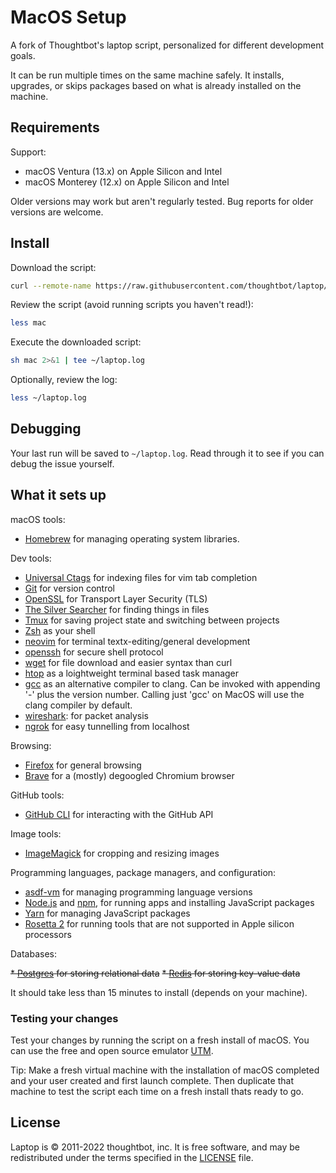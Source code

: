 MacOS Setup
======

A fork of Thoughtbot's laptop script, personalized for different development goals. 

It can be run multiple times on the same machine safely.
It installs, upgrades, or skips packages
based on what is already installed on the machine.

Requirements
------------

Support:

* macOS Ventura (13.x) on Apple Silicon and Intel
* macOS Monterey (12.x) on Apple Silicon and Intel

Older versions may work but aren't regularly tested.
Bug reports for older versions are welcome.

Install
-------

Download the script:

```sh
curl --remote-name https://raw.githubusercontent.com/thoughtbot/laptop/main/mac
```

Review the script (avoid running scripts you haven't read!):

```sh
less mac
```

Execute the downloaded script:

```sh
sh mac 2>&1 | tee ~/laptop.log
```

Optionally, review the log:

```sh
less ~/laptop.log
```

Debugging
---------

Your last run will be saved to `~/laptop.log`.
Read through it to see if you can debug the issue yourself.

What it sets up
---------------

macOS tools:

* [Homebrew] for managing operating system libraries.

[Homebrew]: http://brew.sh/

Dev tools:

* [Universal Ctags] for indexing files for vim tab completion
* [Git] for version control
* [OpenSSL] for Transport Layer Security (TLS)
* [The Silver Searcher] for finding things in files
* [Tmux] for saving project state and switching between projects
* [Zsh] as your shell
* [neovim] for terminal textx-editing/general development
* [openssh] for secure shell protocol
* [wget] for file download and easier syntax than curl
* [htop] as a loightweight terminal based task manager
* [gcc] as an alternative compiler to clang. Can be invoked with appending '-' plus the version number. Calling just 'gcc' on MacOS will use the clang compiler by default. 
* [wireshark]: for packet analysis
* [ngrok] for easy tunnelling from localhost

[Universal Ctags]: https://ctags.io/
[Git]: https://git-scm.com/
[OpenSSL]: https://www.openssl.org/
[The Silver Searcher]: https://github.com/ggreer/the_silver_searcher
[Tmux]: http://tmux.github.io/
[Zsh]: http://www.zsh.org/
[neovim]: https://github.com/neovim/neovim
[openssh]: https://github.com/openssh/openssh-portable
[wget]: https://www.gnu.org/software/wget/
[htop]: https://github.com/htop-dev/htop
[gcc]: https://gcc.gnu.org/
[wireshark]: https://gitlab.com/wireshark/wireshark
[ngrok]: https://ngrok.com/docs

Browsing:

* [Firefox] for general browsing
* [Brave] for a (mostly) degoogled Chromium browser

[Firefox]: https://developer.mozilla.org/en-US/docs/Mozilla/Firefox
[Brave]: https://github.com/brave/brave-browser

GitHub tools:

* [GitHub CLI] for interacting with the GitHub API

[GitHub CLI]: https://cli.github.com/

Image tools:

* [ImageMagick] for cropping and resizing images

[ImageMagick]: https://github.com/ImageMagick/ImageMagick

Programming languages, package managers, and configuration:

* [asdf-vm] for managing programming language versions
* [Node.js] and [npm], for running apps and installing JavaScript packages
* [Yarn] for managing JavaScript packages
* [Rosetta 2] for running tools that are not supported in Apple silicon processors

[ImageMagick]: http://www.imagemagick.org/
[Node.js]: http://nodejs.org/
[npm]: https://www.npmjs.org/
[asdf-vm]: https://github.com/asdf-vm/asdf
[Yarn]: https://yarnpkg.com/en/
[Rosetta 2]: https://developer.apple.com/documentation/apple-silicon/about-the-rosetta-translation-environment

Databases:

~~* [Postgres] for storing relational data~~
~~* [Redis] for storing key-value data~~

[Postgres]: http://www.postgresql.org/
[Redis]: http://redis.io/

It should take less than 15 minutes to install (depends on your machine).

### Testing your changes

Test your changes by running the script on a fresh install of macOS.
You can use the free and open source emulator [UTM].

Tip: Make a fresh virtual machine with the installation of macOS completed and
your user created and first launch complete. Then duplicate that machine to test
the script each time on a fresh install thats ready to go.

[UTM]: https://mac.getutm.app

License
-------

Laptop is © 2011-2022 thoughtbot, inc.
It is free software,
and may be redistributed under the terms specified in the [LICENSE] file.

[LICENSE]: LICENSE